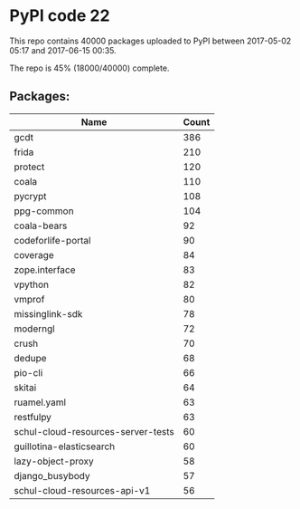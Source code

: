 # PyPI code 22

This repo contains 40000 packages uploaded to PyPI between 
2017-05-02 05:17 and 2017-06-15 00:35.

The repo is 45% (18000/40000) complete.

## Packages:

| Name  | Count |
| ----- | ----- |
| gcdt | 386 |
| frida | 210 |
| protect | 120 |
| coala | 110 |
| pycrypt | 108 |
| ppg-common | 104 |
| coala-bears | 92 |
| codeforlife-portal | 90 |
| coverage | 84 |
| zope.interface | 83 |
| vpython | 82 |
| vmprof | 80 |
| missinglink-sdk | 78 |
| moderngl | 72 |
| crush | 70 |
| dedupe | 68 |
| pio-cli | 66 |
| skitai | 64 |
| ruamel.yaml | 63 |
| restfulpy | 63 |
| schul-cloud-resources-server-tests | 60 |
| guillotina-elasticsearch | 60 |
| lazy-object-proxy | 58 |
| django_busybody | 57 |
| schul-cloud-resources-api-v1 | 56 |


